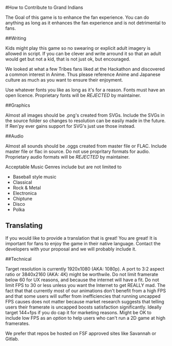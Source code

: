 #How to Contribute to Grand Indians

The Goal of this game is to enhance the fan experience. You can do anything as long as it enhances the fan experience and is not detrimental to fans.

##Writing

Kids might play this game so no swearing or explicit adult imagery is allowed in script. If you can be clever and write arround it so that an adult would get but not a kid, that is not just ok, but encouraged.

We looked at what a few Tribes fans liked at the Hackathon and discovered a common interest in Anime. 
Thus please reference Anime and Japanese culture as much as you want to ensure their enjoyment.

Use whatever fonts you like as long as it's for a reason. 
Fonts must have an open licence. 
Proprietary fonts will be *REJECTED* by maintainer.

##Graphics

Almost all images should be .png's created from SVGs. 
Include the SVGs in the source folder so changes to resolution can be easily made in the future. 
If Ren'py ever gains support for SVG's just use those instead.

##Audio

Almost all sounds should be .oggs created from master file or FLAC. Include master file or flac in source. Do not use propritary formats for audio. Proprietary audio formats will be *REJECTED* by maintainer.

Acceptable Music Genres include but are not limited to
* Baseball style music
* Classical
* Rock & Metal
* Electronica
* Chiptune
* Disco
* Polka

## Translating

If you would like to provide a translation that is great! You are great!
It is important for fans to enjoy the game in their native language.
Contact the developers with your proposal and we will probably include it.

##Technical

Target resolution is currently 1920x1080 (AKA: 1080p). A port to 3:2 aspect ratio or 3840x2160 (AKA: 4K) might be worthwile. Do not limit framerate below 60 for UX reasons, and because the internet will have a fit. Do not limit FPS to 30 or less unless you want the Internet to get REALLY mad. The fact that that currently most of our animations don't benefit from a high FPS and that some users will suffer from inefficiencies that running uncapped FPS causes does not matter because market research suggests that telling users their framerate is uncapped boosts satisfaction significantly. Ideally target 144+fps if you do cap it for marketing reasons. Might be OK to include low FPS as an *option* to help users who can't run a 2D game at high framerates.

We prefer that repos be hosted on FSF approved sites like Savannah or Gitlab.

